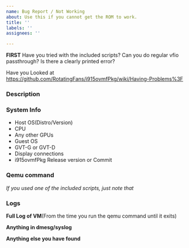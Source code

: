 ```yaml
---
name: Bug Report / Not Working
about: Use this if you cannot get the ROM to work.
title: ''
labels: ''
assignees: ''

---
```


**FIRST** Have you tried with the included scripts? Can you do regular vfio passthrough? Is there a clearly printed error? 

Have you Looked at https://github.com/RotatingFans/i915ovmfPkg/wiki/Having-Problems%3F

### Description

### System Info

- Host OS(Distro/Version)
- CPU
- Any other GPUs
- Guest OS
- GVT-G or GVT-D
- Display connections
- i915ovmfPkg Release version or Commit

### Qemu command
*If you used one of the included scripts, just note that*

### Logs

**Full Log of VM**(From the time you run the qemu command until it exits)

**Anything in dmesg/syslog**

**Anything else you have found**
